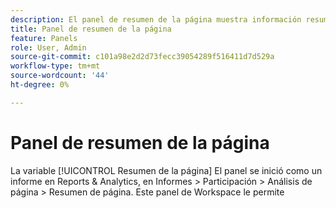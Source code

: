 ```yaml
---
description: El panel de resumen de la página muestra información resumida de una página de su elección.
title: Panel de resumen de la página
feature: Panels
role: User, Admin
source-git-commit: c101a98e2d2d73fecc39054289f516411d7d529a
workflow-type: tm+mt
source-wordcount: '44'
ht-degree: 0%

---
```



# Panel de resumen de la página

La variable [!UICONTROL Resumen de la página] El panel se inició como un informe en Reports &amp; Analytics, en Informes > Participación > Análisis de página > Resumen de página. Este panel de Workspace le permite